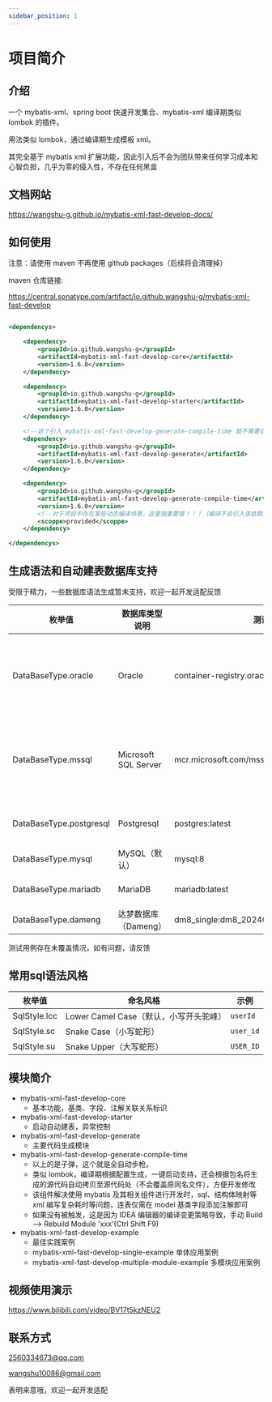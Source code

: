 ```yaml
---
sidebar_position: 1
---
```


# 项目简介

## 介绍

一个 mybatis-xml、spring boot 快速开发集合、mybatis-xml 编译期类似 lombok 的插件。

用法类似 lombok，通过编译期生成模板 xml。

其完全基于 mybatis xml 扩展功能，因此引入后不会为团队带来任何学习成本和心智负担，几乎为零的侵入性，不存在任何黑盒

## 文档网站

https://wangshu-g.github.io/mybatis-xml-fast-develop-docs/

## 如何使用

注意：请使用 maven 不再使用 github packages（后续将会清理掉）

maven 仓库链接:

https://central.sonatype.com/artifact/io.github.wangshu-g/mybatis-xml-fast-develop

```xml

<dependencys>

    <dependency>
        <groupId>io.github.wangshu-g</groupId>
        <artifactId>mybatis-xml-fast-develop-core</artifactId>
        <version>1.6.0</version>
    </dependency>

    <dependency>
        <groupId>io.github.wangshu-g</groupId>
        <artifactId>mybatis-xml-fast-develop-starter</artifactId>
        <version>1.6.0</version>
    </dependency>

    <!--这个引入 mybatis-xml-fast-develop-generate-compile-time 就不需要自己手动调用生成了-->
    <dependency>
        <groupId>io.github.wangshu-g</groupId>
        <artifactId>mybatis-xml-fast-develop-generate</artifactId>
        <version>1.6.0</version>
    </dependency>

    <dependency>
        <groupId>io.github.wangshu-g</groupId>
        <artifactId>mybatis-xml-fast-develop-generate-compile-time</artifactId>
        <version>1.6.0</version>
        <!--对于项目中存在某些动态编译场景，这里很重要哦！！！（编译不会引入该依赖）-->
        <scoppe>provided</scoppe>
    </dependency>

</dependencys>

```

## 生成语法和自动建表数据库支持

受限于精力，一些数据库语法生成暂未支持，欢迎一起开发适配反馈

| 枚举值                     | 数据库类型说明              | 测试镜像版本                                             | 精确版本                                                                            |
|-------------------------|----------------------|----------------------------------------------------|---------------------------------------------------------------------------------|
| DataBaseType.oracle     | Oracle               | container-registry.oracle.com/database/free:latest | Oracle Database 23ai Free Release 23.0.0.0.0 - Develop, Learn, and Run for Free |
| DataBaseType.mssql      | Microsoft SQL Server | mcr.microsoft.com/mssql/server:2019-latest         | Microsoft SQL Server 2019 (RTM-CU32-GDR) (KB5063757) - 15.0.4440.1 (X64)        |
| DataBaseType.postgresql | Postgresql           | postgres:latest                                    | PostgreSQL 17.6 (Debian 17.6-1.pgdg13+1)                                        |
| DataBaseType.mysql      | MySQL（默认）            | mysql:8                                            | 8.4.6                                                                           |
| DataBaseType.mariadb    | MariaDB              | mariadb:latest                                     | 12.0.2-MariaDB-ubu2404                                                          |
| DataBaseType.dameng     | 达梦数据库（Dameng）        | dm8_single:dm8_20240715_rev232765_x86_rh6_64       | 8                                                                               |

测试用例存在未覆盖情况，如有问题，请反馈

## 常用sql语法风格

| 枚举值          | 命名风格                        | 示例        |
|--------------|-----------------------------|-----------|
| SqlStyle.lcc | Lower Camel Case（默认，小写开头驼峰） | `userId`  |
| SqlStyle.sc  | Snake Case（小写蛇形）            | `user_id` |
| SqlStyle.su  | Snake Upper（大写蛇形）           | `USER_ID` |

## 模块简介

+ mybatis-xml-fast-develop-core
  + 基本功能，基类、字段、注解关联关系标识
+ mybatis-xml-fast-develop-starter
  + 启动自动建表，异常控制
+ mybatis-xml-fast-develop-generate
  + 主要代码生成模块
+ mybatis-xml-fast-develop-generate-compile-time
  + 以上的是子弹，这个就是全自动步枪。
  + 类似 lombok，编译期根据配置生成，一键启动支持，还会根据包名将生成的源代码自动拷贝至源代码处（不会覆盖原同名文件），方便开发修改
  + 该组件解决使用 mybatis 及其相关组件进行开发时，sql、结构体映射等 xml 编写复杂耗时等问题，连表仅需在 model 基类字段添加注解即可
  + 如果没有被触发，这是因为 IDEA 编辑器的编译变更策略导致，手动 Build --> Rebuild Module 'xxx'(Ctrl Shift F9)
+ mybatis-xml-fast-develop-example
  + 最佳实践案例
  + mybatis-xml-fast-develop-single-example 单体应用案例
  + mybatis-xml-fast-develop-multiple-module-example 多模块应用案例

## 视频使用演示

https://www.bilibili.com/video/BV17t5kzNEU2

## 联系方式

2560334673@qq.com

wangshu10086@gmail.com

表明来意哦，欢迎一起开发适配